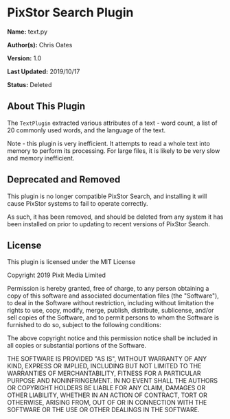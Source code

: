 # PixStor Search Plugin

**Name:** text.py

**Author(s):** Chris Oates

**Version:** 1.0

**Last Updated:** 2019/10/17

**Status:** Deleted

## About This Plugin

The `TextPlugin` extracted various attributes of a text - word count, a list of 20 commonly used words, and the language of the text.

Note - this plugin is very inefficient. It attempts to read a whole text into memory to perform its processing.
For large files, it is likely to be very slow and memory inefficient.


## Deprecated and Removed

This plugin is no longer compatible PixStor Search, and installing it will cause PixStor systems to fail to operate correctly. 

As such, it has been removed, and should be deleted from any system it has been installed on prior to updating to recent versions of PixStor Search.


## License

This plugin is licensed under the MIT License

Copyright 2019 Pixit Media Limited

Permission is hereby granted, free of charge, to any person obtaining a copy of this software and associated documentation files (the "Software"), to deal in the Software without restriction, including without limitation the rights to use, copy, modify, merge, publish, distribute, sublicense, and/or sell copies of the Software, and to permit persons to whom the Software is furnished to do so, subject to the following conditions:

The above copyright notice and this permission notice shall be included in all copies or substantial portions of the Software.

THE SOFTWARE IS PROVIDED "AS IS", WITHOUT WARRANTY OF ANY KIND, EXPRESS OR IMPLIED, INCLUDING BUT NOT LIMITED TO THE WARRANTIES OF MERCHANTABILITY, FITNESS FOR A PARTICULAR PURPOSE AND NONINFRINGEMENT. IN NO EVENT SHALL THE AUTHORS OR COPYRIGHT HOLDERS BE LIABLE FOR ANY CLAIM, DAMAGES OR OTHER LIABILITY, WHETHER IN AN ACTION OF CONTRACT, TORT OR OTHERWISE, ARISING FROM, OUT OF OR IN CONNECTION WITH THE SOFTWARE OR THE USE OR OTHER DEALINGS IN THE SOFTWARE.
